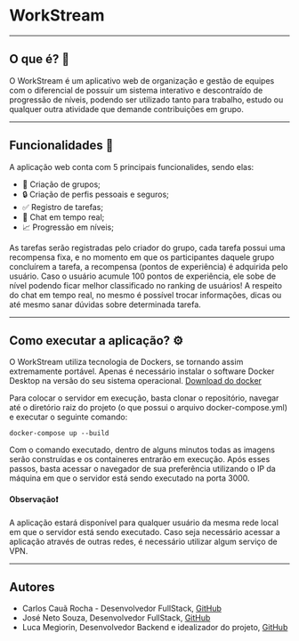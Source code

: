 # WorkStream
---
## O que é? 🤔
O WorkStream é um aplicativo web de organização e gestão de equipes com o diferencial de possuir um sistema interativo e descontraído de progressão de níveis, podendo ser utilizado tanto para trabalho, estudo ou qualquer outra atividade que demande contribuições em grupo.

---
## Funcionalidades 🚀
A aplicação web conta com 5 principais funcionalides, sendo elas:
- 👥 Criação de grupos;
- 🔒 Criação de perfis pessoais e seguros;
- ✅ Registro de tarefas;
- 💬 Chat em tempo real;
- 📈 Progressão em níveis;

As tarefas serão registradas pelo criador do grupo, cada tarefa possui uma recompensa fixa, e no momento em que os participantes daquele grupo concluírem a tarefa, a recompensa (pontos de experiência) é adquirida pelo usuário. Caso o usuário acumule 100 pontos de experiência, ele sobe de nível podendo ficar melhor classificado no ranking de usuários! 
A respeito do chat em tempo real, no mesmo é possível trocar informações, dicas ou até mesmo sanar dúvidas sobre determinada tarefa.

---
## Como executar a aplicação? ⚙️
O WorkStream utiliza tecnologia de Dockers, se tornando assim extremamente portável. Apenas é necessário instalar o software Docker Desktop na versão do seu sistema operacional. [Download do docker](https://www.docker.com/products/docker-desktop/)

Para colocar o servidor em execução, basta clonar o repositório, navegar até o diretório raiz do projeto (o que possui o arquivo docker-compose.yml) e executar o seguinte comando:

```docker-compose up --build```

Com o comando executado, dentro de alguns minutos todas as imagens serão construídas e os containeres entrarão em execução. Após esses passos, basta acessar o navegador de sua preferência utilizando o IP da máquina em que o servidor está sendo executado na porta 3000.

#### Observação❗
A aplicação estará disponível para qualquer usuário da mesma rede local em que o servidor está sendo executado. Caso seja necessário acessar a aplicação através de outras redes, é necessário utilizar algum serviço de VPN.

---
## Autores
- Carlos Cauã Rocha - Desenvolvedor FullStack, [GitHub](https://github.com/Schatten900)
- José Neto Souza, Desenvolvedor FullStack, [GitHub](https://github.com/jose-Nt)
- Luca Megiorin, Desenvolvedor Backend e idealizador do projeto, [GitHub](https://github.com/Luke0133)